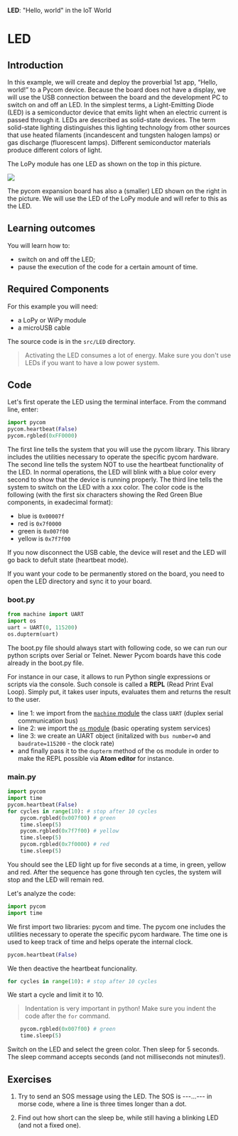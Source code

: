 **LED**: "Hello, world" in the IoT World

# LED

## Introduction

In this example, we will create and deploy the proverbial 1st app, “Hello, world!” to a Pycom device. Because the board does not have a display, we will use the USB connection between the board and the development PC to switch on and off an LED. In the simplest terms, a Light-Emitting Diode (LED) is a semiconductor device that emits light when an electric current is passed through it. LEDs are described as solid-state devices. The term solid-state lighting distinguishes this lighting technology from other sources that use heated filaments (incandescent and tungsten halogen lamps) or gas discharge (fluorescent lamps). Different semiconductor materials produce different colors of light. 


The LoPy module has one LED as shown on the top in this picture.

![](http://i.imgur.com/K7lEu24.png)

The pycom expansion board has also a (smaller) LED shown on the right in the picture. We will use the LED of the LoPy module and will refer to this as the LED.


## Learning outcomes

You will learn how to:
* switch on and off the LED;
* pause the execution of the code for a certain amount of time.

## Required Components

For this example you will need:

* a LoPy or WiPy module
* a microUSB cable

The source code is in the `src/LED` directory.

> Activating the LED consumes a lot of energy. Make sure you don't use LEDs if you want to have a low power system.

## Code

Let's first operate the LED using the terminal interface. From the command line, enter:

```python
import pycom
pycom.heartbeat(False) 
pycom.rgbled(0xFF0000) 
```

The first line tells the system that you will use the pycom library. This library includes the utilities necessary to operate the specific pycom hardware.
The second line tells the system NOT to use the heartbeat functionality of the LED. In normal operations, the LED will blink with a blue color every second to show that the device is running properly.
The third line tells the system to switch on the LED with a xxx color. The color code is the following (with the first six characters showing the Red Green Blue components, in exadecimal format):

* blue is `0x00007f`
* red is `0x7f0000`
* green is `0x007f00`
* yellow is `0x7f7f00`

If you now disconnect the USB cable, the device will reset and the LED will go back to defult state (heartbeat mode).

If you want your code to be permanently stored on the board, you need to open the LED directory and sync it to your board.
### boot.py

```python
from machine import UART
import os
uart = UART(0, 115200)
os.dupterm(uart)
```
The boot.py file should always start with following code, so we can run our python scripts over Serial or Telnet. Newer Pycom boards have this code already in the boot.py file.

For instance in our case, it allows to run Python single expressions or scripts via the console. Such console is called a **REPL** (Read Print Eval Loop). Simply put, it takes user inputs, evaluates them and returns the result to the user.

* line 1: we import from the [`machine` module](https://docs.pycom.io/pycom_esp32/library/machine.html) the class `UART` (duplex serial communication bus)
* line 2: we import the [`os` module](https://docs.pycom.io/pycom_esp32/library/uos.html) (basic operating system services)
* line 3: we create an UART object (initalized with `bus number=0` and `baudrate=115200` - the clock rate)
* and finally pass it to the `dupterm` method of the os module in order to make the REPL possible via **Atom editor** for instance.

### main.py

```python
import pycom
import time
pycom.heartbeat(False)
for cycles in range(10): # stop after 10 cycles
    pycom.rgbled(0x007f00) # green
    time.sleep(5)
    pycom.rgbled(0x7f7f00) # yellow
    time.sleep(5)
    pycom.rgbled(0x7f0000) # red
    time.sleep(5)
```

You should see the LED light up for five seconds at a time, in green, yellow and red. After the sequence has gone through ten cycles, the system will stop and the LED will remain red.

Let's analyze the code:

```python
import pycom
import time
```

We first import two libraries: pycom and time. The pycom one includes the utilities necessary to operate the specific pycom hardware. The time one is used to keep track of time and helps operate the internal clock.

```python
pycom.heartbeat(False)
```

We then deactive the heartbeat funcionality.

```python
for cycles in range(10): # stop after 10 cycles
```

We start a cycle and limit it to 10.


> Indentation is very important in python! Make sure you indent the code after the `for` command.


```python
    pycom.rgbled(0x007f00) # green
    time.sleep(5)
```

Switch on the LED and select the green color. Then sleep for 5 seconds. The sleep command accepts seconds (and not milliseconds not minutes!).

## Exercises

1. Try to send an SOS message using the LED. The SOS is ---...--- in morse code, where a line is three times longer than a dot.

2. Find out how short can the sleep be, while still having a blinking LED (and not a fixed one).
